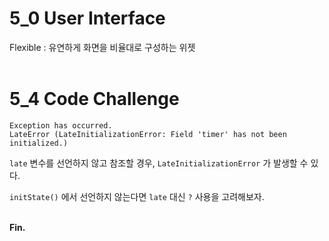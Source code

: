 # 5_0 User Interface

Flexible : 유연하게 화면을 비율대로 구성하는 위젯<br><br>

# 5_4 Code Challenge

```
Exception has occurred.
LateError (LateInitializationError: Field 'timer' has not been initialized.)
```

`late` 변수를 선언하지 않고 참조할 경우, `LateInitializationError` 가 발생할 수 있다.

`initState()` 에서 선언하지 않는다면 `late` 대신 `?` 사용을 고려해보자.<br><br>

**Fin.**